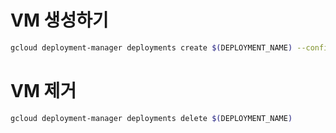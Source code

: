 # VM 생성하기

```sh
gcloud deployment-manager deployments create $(DEPLOYMENT_NAME) --config vm.yaml
```

# VM 제거

```sh
gcloud deployment-manager deployments delete $(DEPLOYMENT_NAME)
```
